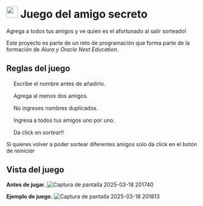 # <img src=https://cdn-icons-png.flaticon.com/512/7505/7505529.png width="30" height = "30"> Juego del amigo secreto
Agrega a todos tus amigos y ve quien es el afortunado al salir sorteado!

Este proyecto es parte de un reto de programación que forma parte de la formación de *Alura y Oracle Next Education*.

  ## Reglas del juego
<img src=https://images.emojiterra.com/google/noto-emoji/unicode-16.0/color/512px/2714.png width="15" height="15"> Escribe el nombre antes de añadirlo.

<img src=https://images.emojiterra.com/google/noto-emoji/unicode-16.0/color/512px/2714.png width="15" height="15"> Agrega al menos dos amigos.

<img src=https://images.emojiterra.com/google/noto-emoji/unicode-16.0/color/512px/2714.png width="15" height="15"> No ingreses nombres duplicados.

<img src=https://images.emojiterra.com/google/noto-emoji/unicode-16.0/color/512px/2714.png width="15" height="15"> Ingresa a todos tus amigos uno por uno.

<img src=https://images.emojiterra.com/google/noto-emoji/unicode-16.0/color/512px/2714.png width="15" height="15"> Da click en *sortear*!!

Si quieres volver a poder sortear diferentes amigos solo da click en el botón de *reiniciar*

  ## Vista del juego
  **Antes de jugar.**
  ![Captura de pantalla 2025-03-18 201740](https://github.com/user-attachments/assets/bdfa30b9-b3f5-4441-934b-ebe9da973c4d)

  **Ejemplo de juego.**
  ![Captura de pantalla 2025-03-18 201813](https://github.com/user-attachments/assets/f86222f3-cc1b-4801-8371-5b6ce0e720c2)






